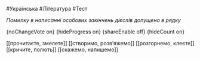 #Українська #Література #Тест

*Помилку в написанні особових закінчень дієслів допущено в рядку*

{noChangeVote on}
{hideProgress on}
{shareEnable off}
{hideCount on}

[[прочитаєте, змелете]]
[[створимо, розв’яжемо]]
[[розгорнемо, клеєте]]
[[кричите, полють]]
[[скажемо, напишемо]]
